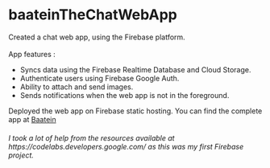 # baateinTheChatWebApp
Created a chat web app, using the Firebase platform. <br> <br>
App features :
<ul>
<li>Syncs data using the Firebase Realtime Database and Cloud Storage.
<li>Authenticate users using Firebase Google Auth. 
<li>Ability to attach and send images.
<li>Sends notifications when the web app is not in the foreground.
</ul>

Deployed the web app on Firebase static hosting. You can find the complete app at <a href="https://friendlychat-70573.firebaseapp.com/" target="_blank">Baatein</a>

<h6>I took a lot of help from the resources available at https://codelabs.developers.google.com/ as this was my first Firebase project. </h6>
